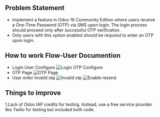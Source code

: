 


## Problem Statement 
- Implement a feature in Odoo 16 Community Edition where users receive a One-Time Password
(OTP) via SMS upon login. The login process should proceed only after successful OTP verification.
- Only users with this option enabled should be required to enter an OTP upon login.


## How to work Flow-User Documention
- Login User Configure
![Login OTP Configure](static/src/img/otp_login_enabled.png "Configure the user")
- OTP Page
![OTP Page](static/src/img/otp_login_enabled.png "Render page for otp")
- User enter Invalid otp
![Invalid otp](static/src/img/invalid_otp.png " enter Invalid otp")
![Enable resend ](static/src/img/resend_otp.png "after the cooldown time Resend otp will send")

## Things to improve

1.Lack of Odoo IAP credits for testing. Instead, use a free service provider like Twilio for testing but included both code.





